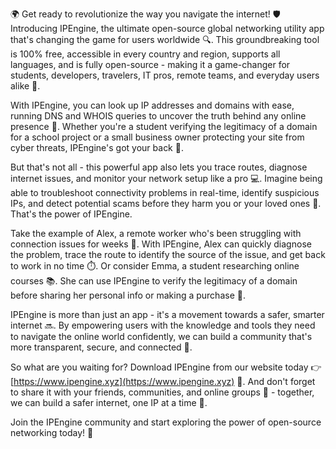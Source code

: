 🌍 Get ready to revolutionize the way you navigate the internet! 🛡️ Introducing IPEngine, the ultimate open-source global networking utility app that's changing the game for users worldwide 🔍. This groundbreaking tool is 100% free, accessible in every country and region, supports all languages, and is fully open-source - making it a game-changer for students, developers, travelers, IT pros, remote teams, and everyday users alike 📡.

With IPEngine, you can look up IP addresses and domains with ease, running DNS and WHOIS queries to uncover the truth behind any online presence 🔎. Whether you're a student verifying the legitimacy of a domain for a school project or a small business owner protecting your site from cyber threats, IPEngine's got your back 🚀.

But that's not all - this powerful app also lets you trace routes, diagnose internet issues, and monitor your network setup like a pro 💻. Imagine being able to troubleshoot connectivity problems in real-time, identify suspicious IPs, and detect potential scams before they harm you or your loved ones 👥. That's the power of IPEngine.

Take the example of Alex, a remote worker who's been struggling with connection issues for weeks 🔧. With IPEngine, Alex can quickly diagnose the problem, trace the route to identify the source of the issue, and get back to work in no time ⏱️. Or consider Emma, a student researching online courses 📚. She can use IPEngine to verify the legitimacy of a domain before sharing her personal info or making a purchase 💸.

IPEngine is more than just an app - it's a movement towards a safer, smarter internet 🔜. By empowering users with the knowledge and tools they need to navigate the online world confidently, we can build a community that's more transparent, secure, and connected 🌈.

So what are you waiting for? Download IPEngine from our website today 👉 [https://www.ipengine.xyz](https://www.ipengine.xyz) 🔴. And don't forget to share it with your friends, communities, and online groups 🤝 - together, we can build a safer internet, one IP at a time 💪.

Join the IPEngine community and start exploring the power of open-source networking today! 👀